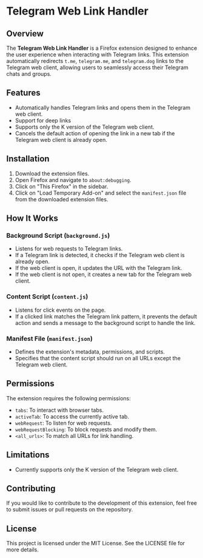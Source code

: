 # Telegram Web Link Handler

## Overview

The **Telegram Web Link Handler** is a Firefox extension designed to enhance the user experience when interacting with Telegram links. This extension automatically redirects `t.me`, `telegram.me`, and `telegram.dog` links to the Telegram web client, allowing users to seamlessly access their Telegram chats and groups.

## Features

- Automatically handles Telegram links and opens them in the Telegram web client.
- Support for deep links
- Supports only the K version of the Telegram web client.
- Cancels the default action of opening the link in a new tab if the Telegram web client is already open.

## Installation

1. Download the extension files.
2. Open Firefox and navigate to `about:debugging`.
3. Click on "This Firefox" in the sidebar.
4. Click on "Load Temporary Add-on" and select the `manifest.json` file from the downloaded extension files.

## How It Works

### Background Script (`background.js`)

- Listens for web requests to Telegram links.
- If a Telegram link is detected, it checks if the Telegram web client is already open.
- If the web client is open, it updates the URL with the Telegram link.
- If the web client is not open, it creates a new tab for the Telegram web client.

### Content Script (`content.js`)

- Listens for click events on the page.
- If a clicked link matches the Telegram link pattern, it prevents the default action and sends a message to the background script to handle the link.

### Manifest File (`manifest.json`)

- Defines the extension's metadata, permissions, and scripts.
- Specifies that the content script should run on all URLs except the Telegram web client.

## Permissions

The extension requires the following permissions:

- `tabs`: To interact with browser tabs.
- `activeTab`: To access the currently active tab.
- `webRequest`: To listen for web requests.
- `webRequestBlocking`: To block requests and modify them.
- `<all_urls>`: To match all URLs for link handling.

## Limitations

- Currently supports only the K version of the Telegram web client.

## Contributing

If you would like to contribute to the development of this extension, feel free to submit issues or pull requests on the repository.

## License

This project is licensed under the MIT License. See the LICENSE file for more details.
